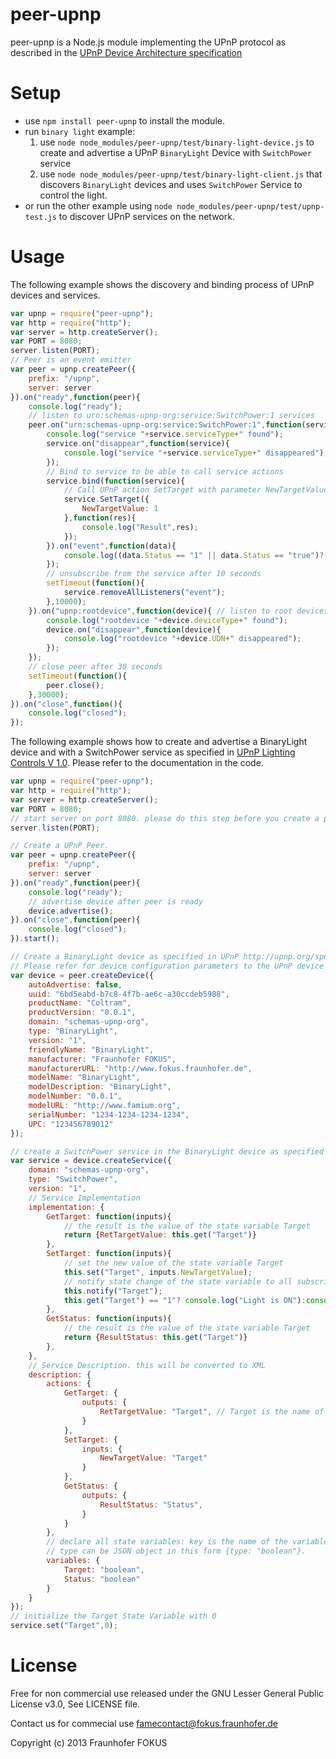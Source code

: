 peer-upnp 
=========

peer-upnp is a Node.js module implementing the UPnP protocol as described in the [UPnP Device Architecture specification](http://www.upnp.org/specs/arch/UPnP-arch-DeviceArchitecture-v1.1.pdf)

Setup
=====

  * use `npm install peer-upnp` to install the module.
  * run `binary light` example:
     1. use `node node_modules/peer-upnp/test/binary-light-device.js` to create and advertise a UPnP `BinaryLight` Device with `SwitchPower` service
     2. use `node node_modules/peer-upnp/test/binary-light-client.js` that discovers `BinaryLight` devices and uses `SwitchPower` Service to control the light.
  * or run the other example using `node node_modules/peer-upnp/test/upnp-test.js` to discover UPnP services on the network.

Usage
=====

The following example shows the discovery and binding process of UPnP devices and services.

```javascript
var upnp = require("peer-upnp");
var http = require("http");
var server = http.createServer();
var PORT = 8080;
server.listen(PORT);
// Peer is an event emitter
var peer = upnp.createPeer({
	prefix: "/upnp",
	server: server
}).on("ready",function(peer){
	console.log("ready");
	// listen to urn:schemas-upnp-org:service:SwitchPower:1 services
	peer.on("urn:schemas-upnp-org:service:SwitchPower:1",function(service){
		console.log("service "+service.serviceType+" found");
		service.on("disappear",function(service){
			console.log("service "+service.serviceType+" disappeared");
		});
		// Bind to service to be able to call service actions
		service.bind(function(service){
			// Call UPnP action SetTarget with parameter NewTargetValue
			service.SetTarget({
				NewTargetValue: 1
			},function(res){
				console.log("Result",res);
			});
		}).on("event",function(data){
			console.log((data.Status == "1" || data.Status == "true")? "Light is ON": "Light is OFF" );
		});
		// unsubscribe from the service after 10 seconds 
		setTimeout(function(){
			service.removeAllListeners("event");
		},10000);
	}).on("upnp:rootdevice",function(device){ // listen to root devices
		console.log("rootdevice "+device.deviceType+" found");
		device.on("disappear",function(device){
			console.log("rootdevice "+device.UDN+" disappeared");
		});
	});
	// close peer after 30 seconds
	setTimeout(function(){
		peer.close();
	},30000);
}).on("close",function(){
	console.log("closed");
});
```

The following example shows how to create and advertise a BinaryLight device and with a SwitchPower service as specified in [UPnP Lighting Controls V 1.0](http://upnp.org/specs/ha/lighting/). Please refer to the documentation in the code.

```javascript
var upnp = require("peer-upnp");
var http = require("http");
var server = http.createServer();
var PORT = 8080;
// start server on port 8080. please do this step before you create a peer
server.listen(PORT);

// Create a UPnP Peer. 
var peer = upnp.createPeer({
	prefix: "/upnp",
	server: server
}).on("ready",function(peer){
	console.log("ready");
	// advertise device after peer is ready
	device.advertise();
}).on("close",function(peer){
	console.log("closed");
}).start();

// Create a BinaryLight device as specified in UPnP http://upnp.org/specs/ha/UPnP-ha-BinaryLight-v1-Device.pdf.  
// Please refer for device configuration parameters to the UPnP device architecture.
var device = peer.createDevice({
	autoAdvertise: false,
	uuid: "6bd5eabd-b7c8-4f7b-ae6c-a30ccdeb5988",
	productName: "Coltram",
	productVersion: "0.0.1",
	domain: "schemas-upnp-org",
	type: "BinaryLight",
	version: "1",
	friendlyName: "BinaryLight",
	manufacturer: "Fraunhofer FOKUS",
	manufacturerURL: "http://www.fokus.fraunhofer.de",
	modelName: "BinaryLight",
	modelDescription: "BinaryLight",
	modelNumber: "0.0.1",
	modelURL: "http://www.famium.org",
	serialNumber: "1234-1234-1234-1234",
	UPC: "123456789012"
});

// create a SwitchPower service in the BinaryLight device as specified here http://upnp.org/specs/ha/UPnP-ha-SwitchPower-v1-Service.pdf
var service = device.createService({
	domain: "schemas-upnp-org",
	type: "SwitchPower",
	version: "1",
	// Service Implementation
	implementation: {
		GetTarget: function(inputs){
			// the result is the value of the state variable Target
			return {RetTargetValue: this.get("Target")}
		},
		SetTarget: function(inputs){
			// set the new value of the state variable Target
			this.set("Target", inputs.NewTargetValue); 
			// notify state change of the state variable to all subscribers
			this.notify("Target");
			this.get("Target") == "1"? console.log("Light is ON"):console.log("Light is OFF");
		},
		GetStatus: function(inputs){
			// the result is the value of the state variable Target
			return {ResultStatus: this.get("Target")}
		},
	},
	// Service Description. this will be converted to XML 
	description: {
		actions: {
			GetTarget: {
				outputs: {
					RetTargetValue: "Target", // Target is the name of the state variable
				}
			},
			SetTarget: {
				inputs: {
					NewTargetValue: "Target"
				}
			},
			GetStatus: {
				outputs: {
					ResultStatus: "Status",
				}
			}
		},
		// declare all state variables: key is the name of the variable and value is the type of the variable. 
		// type can be JSON object in this form {type: "boolean"}. 
		variables: {
			Target: "boolean", 
			Status: "boolean"
		}
	}
});
// initialize the Target State Variable with 0
service.set("Target",0);
```

License
=======

Free for non commercial use released under the GNU Lesser General Public License v3.0, See LICENSE file.

Contact us for commecial use famecontact@fokus.fraunhofer.de

Copyright (c) 2013 Fraunhofer FOKUS
